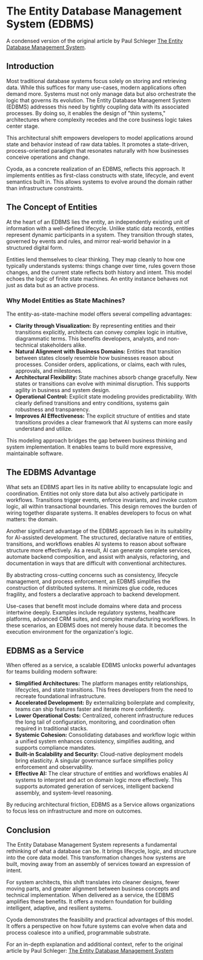 # The Entity Database Management System (EDBMS)

A condensed version of the original article by Paul Schleger [The Entity Database Management System](https://medium.com/@paul_42036/the-entity-database-management-system-300160660001).

## Introduction

Most traditional database systems focus solely on storing and retrieving data. While this suffices for many use-cases,
modern applications often demand more. Systems must not only manage data but also orchestrate the logic that governs its
evolution. The Entity Database Management System (EDBMS) addresses this need by tightly coupling data with its
associated processes. By doing so, it enables the design of "thin systems," architectures where complexity recedes and
the core business logic takes center stage.

This architectural shift empowers developers to model applications around state and behavior instead of raw data tables.
It promotes a state-driven, process-oriented paradigm that resonates naturally with how businesses conceive operations
and change.

Cyoda, as a concrete realization of an EDBMS, reflects this approach. It implements entities as first-class constructs
with state, lifecycle, and event semantics built in. This allows systems to evolve around the domain rather than
infrastructure constraints.

## The Concept of Entities

At the heart of an EDBMS lies the entity, an independently existing unit of information with a well-defined lifecycle.
Unlike static data records, entities represent dynamic participants in a system. They transition through states,
governed by events and rules, and mirror real-world behavior in a structured digital form.

Entities lend themselves to clear thinking. They map cleanly to how one typically understands systems: things change
over time, rules govern those changes, and the current state reflects both history and intent. This model echoes the
logic of finite state machines. An entity instance behaves not just as data but as an active process.

### Why Model Entities as State Machines?

The entity-as-state-machine model offers several compelling advantages:

* **Clarity through Visualization:** By representing entities and their transitions explicitly, architects can convey
  complex logic in intuitive, diagrammatic terms. This benefits developers, analysts, and non-technical stakeholders
  alike.
* **Natural Alignment with Business Domains:** Entities that transition between states closely resemble how businesses
  reason about processes. Consider orders, applications, or claims, each with rules, approvals, and milestones.
* **Architectural Flexibility:** State machines absorb change gracefully. New states or transitions can evolve with
  minimal disruption. This supports agility in business and system design.
* **Operational Control:** Explicit state modeling provides predictability. With clearly defined transitions and entry
  conditions, systems gain robustness and transparency.
* **Improves AI Effectiveness:** The explicit structure of entities and state transitions provides a clear framework
  that AI
  systems can more easily understand and utilize.

This modeling approach bridges the gap between business thinking and system implementation. It enables teams to build
more expressive, maintainable software.

## The EDBMS Advantage

What sets an EDBMS apart lies in its native ability to encapsulate logic and coordination. Entities not only store data
but also actively participate in workflows. Transitions trigger events, enforce invariants, and invoke custom logic, all
within transactional boundaries. This design removes the burden of wiring together disparate systems. It enables
developers to focus on what matters: the domain.

Another significant advantage of the EDBMS approach lies in its suitability for AI-assisted development. The structured,
declarative nature of entities, transitions, and workflows enables AI systems to reason about software structure more
effectively. As a result, AI can generate complete services, automate backend composition, and assist with analysis,
refactoring, and documentation in ways that are difficult with conventional architectures.

By abstracting cross-cutting concerns such as consistency, lifecycle management, and process enforcement, an EDBMS
simplifies the construction of distributed systems. It minimizes glue code, reduces fragility, and fosters a declarative
approach to backend development.

Use-cases that benefit most include domains where data and process intertwine deeply. Examples include regulatory
systems, healthcare platforms, advanced CRM suites, and complex manufacturing workflows. In these scenarios, an EDBMS
does not merely house data. It becomes the execution environment for the organization's logic.

## EDBMS as a Service

When offered as a service, a scalable EDBMS unlocks powerful advantages for teams building modern software:

* **Simplified Architectures:** The platform manages entity relationships, lifecycles, and state transitions. This frees
  developers from the need to recreate foundational infrastructure.
* **Accelerated Development:** By externalizing boilerplate and complexity, teams can ship features faster and iterate
  more confidently.
* **Lower Operational Costs:** Centralized, coherent infrastructure reduces the long tail of configuration, monitoring,
  and coordination often required in traditional stacks.
* **Systemic Cohesion:** Consolidating databases and workflow logic within a unified system enhances consistency,
  simplifies auditing, and supports compliance mandates.
* **Built-in Scalability and Security:** Cloud-native deployment models bring elasticity. A singular governance surface
  simplifies policy enforcement and observability.
* **Effective AI:** The clear structure of entities and workflows enables AI systems to interpret and act on domain
  logic more effectively. This supports automated generation of services, intelligent backend assembly, and system-level
  reasoning.

By reducing architectural friction, EDBMS as a Service allows organizations to focus less on infrastructure and more on
outcomes.

## Conclusion

The Entity Database Management System represents a fundamental rethinking of what a database can be. It brings
lifecycle, logic, and structure into the core data model. This transformation changes how systems are built, moving away
from an assembly of services toward an expression of intent.

For system architects, this shift translates into cleaner designs, fewer moving parts, and greater alignment between
business concepts and technical implementation. When delivered as a service, the EDBMS amplifies these benefits. It
offers a modern foundation for building intelligent, adaptive, and resilient systems.

Cyoda demonstrates the feasibility and practical advantages of this model. It offers a perspective on how future systems
can evolve when data and process coalesce into a unified, programmable substrate.

For an in-depth explanation and additional context, refer to the original article by Paul Schleger: [The Entity Database Management System](https://medium.com/@paul_42036/the-entity-database-management-system-300160660001)

